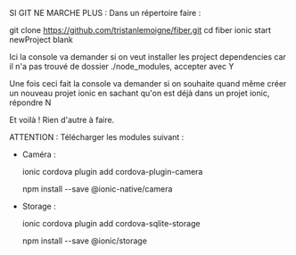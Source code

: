 SI GIT NE MARCHE PLUS : 
Dans un répertoire faire : 

git clone https://github.com/tristanlemoigne/fiber.git
cd fiber
ionic start newProject blank

Ici la console va demander si on veut installer les project dependencies car il n'a pas trouvé de dossier ./node_modules, accepter avec Y

Une fois ceci fait la console va demander si on souhaite quand même créer un nouveau projet ionic en sachant qu'on est déjà dans un projet ionic, répondre N

Et voilà ! Rien d'autre à faire.

ATTENTION : Télécharger les modules suivant :

- Caméra :

  ionic cordova plugin add cordova-plugin-camera

  npm install --save @ionic-native/camera


- Storage :

  ionic cordova plugin add cordova-sqlite-storage

  npm install --save @ionic/storage
